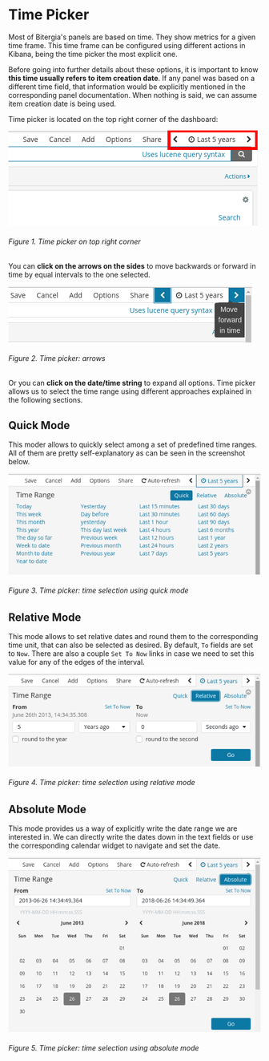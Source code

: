 # Time Picker

Most of Bitergia's panels are based on time. They show metrics for a given time
frame. This time frame can be configured using different actions in Kibana,
being the time picker the most explicit one.

Before going into further details about these options, it is important
to know **this time usually refers to item creation date**. If any panel was
based on a different time field, that information would be explicitly mentioned
in the corresponding panel documentation. When nothing is said, we can assume
item creation date is being used.

Time picker is located on the top right corner of the dashboard:

![Time Picker Location](img/timepicker_location.png)
###### Figure 1. Time picker on top right corner

You can **click on the arrows on the sides** to move backwards or forward in time by
equal intervals to the one selected.

![Time Picker Arrows](img/timepicker_arrows.png)
###### Figure 2. Time picker: arrows

Or you can **click on the date/time string** to expand all options.
Time picker allows us to select the time range using different approaches
explained in the following sections.

## Quick Mode
This moder allows to quickly select among a set of predefined time ranges.
All of them are pretty self-explanatory as can be seen in the screenshot
below.

![Time Picker Quick](img/timepicker_quick.png)
###### Figure 3. Time picker: time selection using quick mode

## Relative Mode
This mode allows to set relative dates and round them to the corresponding
time unit, that can also be selected as desired. By default, `To` fields are
set to `Now`. There are also a couple `Set To Now` links in case we need to
set this value for any of the edges of the interval.

![Time Picker Relative](img/timepicker_relative.png)
###### Figure 4. Time picker: time selection using relative mode

## Absolute Mode
This mode provides us a way of explicitly write the date range we are
interested in. We can directly write the dates down in the text fields or
use the corresponding calendar widget to navigate and set the date.  

![Time Picker Absolute](img/timepicker_absolute.png)
###### Figure 5. Time picker: time selection using absolute mode
